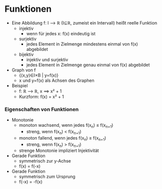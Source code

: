 # Funktionen
+ Eine Abbildung f: I --> ℝ (I⊆ℝ, zumeist ein Intervall) heißt reelle Funktion
	+ injektiv
		+ wenn für jedes x: f(x) eindeutig ist
	+ surjektiv
		+ jedes Element in Zielmenge mindestens einmal von f(x) abgebildet
	+ bijektiv
		+ injektiv und surjektiv
		+ jedes Element in Zielmenge genau einmal von f(x) abgebildet
+ Graph von f
	+ {(x,y)∈I×B | y=f(x)}
	+ x und y=f(x) als Achsen des Graphen
+ Beispiel
	+  f: ℝ --> ℝ, x ==> x² + 1
	+ Kurzform: f(x) = x² + 1

### Eigenschaften von Funktionen
+ Monotonie
	+ monoton wachsend, wenn jedes f(x<sub>n</sub>) ≤ f(x<sub>n+1</sub>)
		+ streng, wenn f(x<sub>n</sub>) < f(x<sub>n+1</sub>)
	+ monoton fallend, wenn jedes f(x<sub>n</sub>) ≥ f(x<sub>n+1</sub>)
		+ streng, wenn f(x<sub>n</sub>) > f(x<sub>n+1</sub>)
	+ strenge Monotonie impliziert Injektivität
+ Gerade Funktion
	+ symmetrisch zur y-Achse
	+ f(x) = f(-x)
+ Gerade Funktion
	+ symmetrisch zum Ursprung
	+ f(-x) = -f(x)

